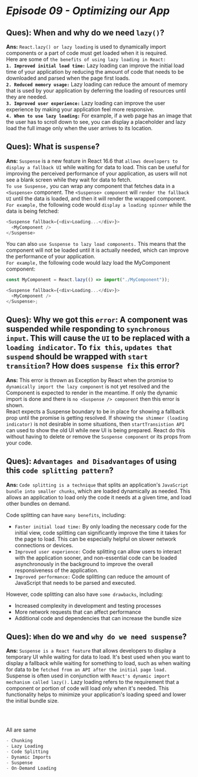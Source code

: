 # _Episode 09 - Optimizing our App_

## Ques): When and why do we need `lazy()`?

**Ans:** `React.lazy() or lazy loading` is used to dynamically import components or a part of code must get loaded when it is required. <br/>
Here are some of `the benefits of using lazy loading in React:`
<br/>
**`1. Improved initial load time:`** Lazy loading can improve the initial load time of your application by reducing the amount of code that needs to be downloaded and parsed when the page first loads.
<br/>
**`2. Reduced memory usage:`** Lazy loading can reduce the amount of memory that is used by your application by deferring the loading of resources until they are needed.
<br/>
**`3. Improved user experience:`** Lazy loading can improve the user experience by making your application feel more responsive.
<br/>
**`4. When to use lazy loading:`** For example, if a web page has an image that the user has to scroll down to see, you can display a placeholder and lazy load the full image only when the user arrives to its location.

## Ques): What is `suspense`?

**Ans:** `Suspense` is a new feature in React 16.6 that `allows developers to display a fallback UI` while waiting for data to load. This can be useful for improving the perceived performance of your application, as users will not see a blank screen while they wait for data to fetch.<br/>
`To use Suspense,` you can wrap any component that fetches data in a `<Suspense>` component. The `<Suspense> component` will `render the fallback UI` until the data is loaded, and then it will render the wrapped component.<br/>
`For example,` the following code would `display a loading spinner` while the data is being fetched:

```js
<Suspense fallback={<div>Loading...</div>}>
  <MyComponent />
</Suspense>
```

You can also `use Suspense to lazy load components.` This means that the component will not be loaded until it is actually needed, which can improve the performance of your application.<br/>
`For example,` the following code would lazy load the MyComponent component:

```js
const MyComponent = React.lazy(() => import("./MyComponent"));

<Suspense fallback={<div>Loading...</div>}>
  <MyComponent />
</Suspense>;
```

## Ques): Why we got this `error`: A component was suspended while responding to `synchronous input`. This will cause the `UI` to be replaced with a `loading indicator`. To `fix this`, `updates that suspend` should be wrapped with `start transition`? How does `suspense fix` this error?

**Ans:** This error is thrown as Exception by React when the promise to `dynamically import the lazy component` is not yet resolved and the Component is expected to render in the meantime. If only the dynamic import is done and there is `no <Suspense /> component` then this error is shown.<br/>
React expects a Suspense boundary to be in place for showing a fallback prop until the promise is getting resolved. If showing `the shimmer (loading indicator)` is not desirable in some situations, then `startTransistion API` can used to show the old UI while new UI is being prepared. React do this without having to delete or remove the `Suspense component` or its props from your code.

## Ques): `Advantages and Disadvantages` of using this `code splitting pattern`?

**Ans:** `Code splitting is a technique` that splits an application's `JavaScript bundle into smaller chunks`, which are loaded dynamically as needed. This allows an application to load only the code it needs at a given time, and load other bundles on demand.<br/>

Code splitting can have `many benefits`, including:

- `Faster initial load time:` By only loading the necessary code for the initial view, code splitting can significantly improve the time it takes for the page to load. This can be especially helpful on slower network connections or devices.
- `Improved user experience:` Code splitting can allow users to interact with the application sooner, and non-essential code can be loaded asynchronously in the background to improve the overall responsiveness of the application.
- `Improved performance:` Code splitting can reduce the amount of JavaScript that needs to be parsed and executed.

However, code splitting can also have `some drawbacks`, including:

- Increased complexity in development and testing processes
- More network requests that can affect performance
- Additional code and dependencies that can increase the bundle size

## Ques): `When` do we and `why do we need suspense`?

**Ans:** `Suspense is a React feature` that allows developers to display a temporary UI while waiting for data to load. It's best used when you want to display a fallback while waiting for something to load, such as when waiting for data to be `fetched from an API after the initial page load.`<br/>
Suspense is often used in conjunction with `React's dynamic import mechanism called lazy().` Lazy loading refers to the requirement that a component or portion of code will load only when it's needed. This functionality helps to minimize your application's loading speed and lower the initial bundle size.

<br/>
<br/>

All are same
```js
- Chunking
- Lazy Loading
- Code Splitting
- Dynamic Imports
- Suspense
- On-Demand Loading
```